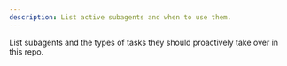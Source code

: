 ```yaml
---
description: List active subagents and when to use them.
---
```

List subagents and the types of tasks they should proactively take over in this repo.